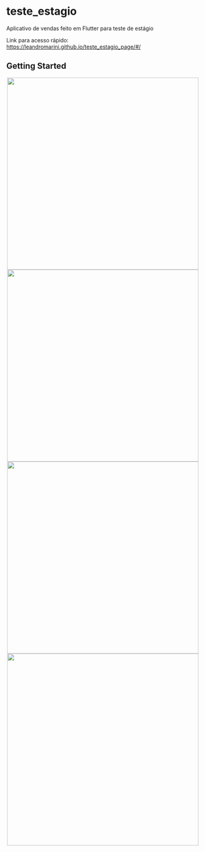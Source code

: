 # teste_estagio

Aplicativo de vendas feito em Flutter para teste de estágio

Link para acesso rápido: https://leandromarini.github.io/teste_estagio_page/#/

## Getting Started

<p align="center">
    <img src="https://res.cloudinary.com/dttqlfaiw/image/upload/v1633973216/1_byhudx.png" width="500"/>
    <img src="https://res.cloudinary.com/dttqlfaiw/image/upload/v1633973216/2_mkj78o.png" width="500"/>
    <img src="https://res.cloudinary.com/dttqlfaiw/image/upload/v1633973553/3_mqggxo.png" width="500"/>
    <img src="https://res.cloudinary.com/dttqlfaiw/image/upload/v1633973216/4_yabe4x.png" width="500"/>
</p>
